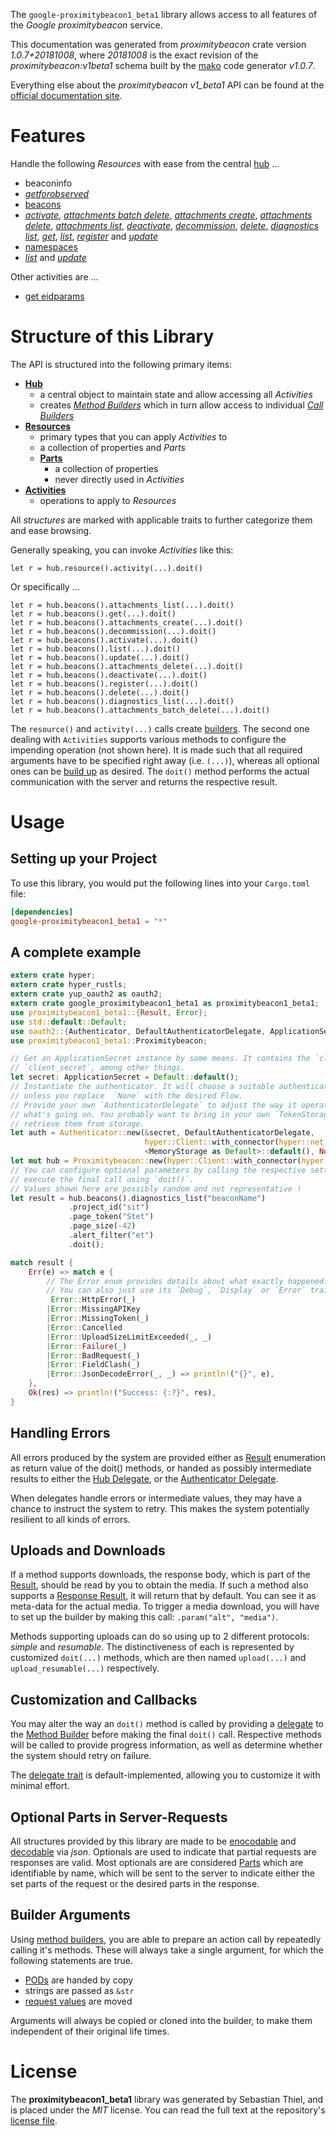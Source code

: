 <!---
DO NOT EDIT !
This file was generated automatically from 'src/mako/api/README.md.mako'
DO NOT EDIT !
-->
The `google-proximitybeacon1_beta1` library allows access to all features of the *Google proximitybeacon* service.

This documentation was generated from *proximitybeacon* crate version *1.0.7+20181008*, where *20181008* is the exact revision of the *proximitybeacon:v1beta1* schema built by the [mako](http://www.makotemplates.org/) code generator *v1.0.7*.

Everything else about the *proximitybeacon* *v1_beta1* API can be found at the
[official documentation site](https://developers.google.com/beacons/proximity/).
# Features

Handle the following *Resources* with ease from the central [hub](https://docs.rs/google-proximitybeacon1_beta1/1.0.7+20181008/google_proximitybeacon1_beta1/struct.Proximitybeacon.html) ... 

* beaconinfo
 * [*getforobserved*](https://docs.rs/google-proximitybeacon1_beta1/1.0.7+20181008/google_proximitybeacon1_beta1/struct.BeaconinfoGetforobservedCall.html)
* [beacons](https://docs.rs/google-proximitybeacon1_beta1/1.0.7+20181008/google_proximitybeacon1_beta1/struct.Beacon.html)
 * [*activate*](https://docs.rs/google-proximitybeacon1_beta1/1.0.7+20181008/google_proximitybeacon1_beta1/struct.BeaconActivateCall.html), [*attachments batch delete*](https://docs.rs/google-proximitybeacon1_beta1/1.0.7+20181008/google_proximitybeacon1_beta1/struct.BeaconAttachmentBatchDeleteCall.html), [*attachments create*](https://docs.rs/google-proximitybeacon1_beta1/1.0.7+20181008/google_proximitybeacon1_beta1/struct.BeaconAttachmentCreateCall.html), [*attachments delete*](https://docs.rs/google-proximitybeacon1_beta1/1.0.7+20181008/google_proximitybeacon1_beta1/struct.BeaconAttachmentDeleteCall.html), [*attachments list*](https://docs.rs/google-proximitybeacon1_beta1/1.0.7+20181008/google_proximitybeacon1_beta1/struct.BeaconAttachmentListCall.html), [*deactivate*](https://docs.rs/google-proximitybeacon1_beta1/1.0.7+20181008/google_proximitybeacon1_beta1/struct.BeaconDeactivateCall.html), [*decommission*](https://docs.rs/google-proximitybeacon1_beta1/1.0.7+20181008/google_proximitybeacon1_beta1/struct.BeaconDecommissionCall.html), [*delete*](https://docs.rs/google-proximitybeacon1_beta1/1.0.7+20181008/google_proximitybeacon1_beta1/struct.BeaconDeleteCall.html), [*diagnostics list*](https://docs.rs/google-proximitybeacon1_beta1/1.0.7+20181008/google_proximitybeacon1_beta1/struct.BeaconDiagnosticListCall.html), [*get*](https://docs.rs/google-proximitybeacon1_beta1/1.0.7+20181008/google_proximitybeacon1_beta1/struct.BeaconGetCall.html), [*list*](https://docs.rs/google-proximitybeacon1_beta1/1.0.7+20181008/google_proximitybeacon1_beta1/struct.BeaconListCall.html), [*register*](https://docs.rs/google-proximitybeacon1_beta1/1.0.7+20181008/google_proximitybeacon1_beta1/struct.BeaconRegisterCall.html) and [*update*](https://docs.rs/google-proximitybeacon1_beta1/1.0.7+20181008/google_proximitybeacon1_beta1/struct.BeaconUpdateCall.html)
* [namespaces](https://docs.rs/google-proximitybeacon1_beta1/1.0.7+20181008/google_proximitybeacon1_beta1/struct.Namespace.html)
 * [*list*](https://docs.rs/google-proximitybeacon1_beta1/1.0.7+20181008/google_proximitybeacon1_beta1/struct.NamespaceListCall.html) and [*update*](https://docs.rs/google-proximitybeacon1_beta1/1.0.7+20181008/google_proximitybeacon1_beta1/struct.NamespaceUpdateCall.html)

Other activities are ...

* [get eidparams](https://docs.rs/google-proximitybeacon1_beta1/1.0.7+20181008/google_proximitybeacon1_beta1/struct.MethodGetEidparamCall.html)



# Structure of this Library

The API is structured into the following primary items:

* **[Hub](https://docs.rs/google-proximitybeacon1_beta1/1.0.7+20181008/google_proximitybeacon1_beta1/struct.Proximitybeacon.html)**
    * a central object to maintain state and allow accessing all *Activities*
    * creates [*Method Builders*](https://docs.rs/google-proximitybeacon1_beta1/1.0.7+20181008/google_proximitybeacon1_beta1/trait.MethodsBuilder.html) which in turn
      allow access to individual [*Call Builders*](https://docs.rs/google-proximitybeacon1_beta1/1.0.7+20181008/google_proximitybeacon1_beta1/trait.CallBuilder.html)
* **[Resources](https://docs.rs/google-proximitybeacon1_beta1/1.0.7+20181008/google_proximitybeacon1_beta1/trait.Resource.html)**
    * primary types that you can apply *Activities* to
    * a collection of properties and *Parts*
    * **[Parts](https://docs.rs/google-proximitybeacon1_beta1/1.0.7+20181008/google_proximitybeacon1_beta1/trait.Part.html)**
        * a collection of properties
        * never directly used in *Activities*
* **[Activities](https://docs.rs/google-proximitybeacon1_beta1/1.0.7+20181008/google_proximitybeacon1_beta1/trait.CallBuilder.html)**
    * operations to apply to *Resources*

All *structures* are marked with applicable traits to further categorize them and ease browsing.

Generally speaking, you can invoke *Activities* like this:

```Rust,ignore
let r = hub.resource().activity(...).doit()
```

Or specifically ...

```ignore
let r = hub.beacons().attachments_list(...).doit()
let r = hub.beacons().get(...).doit()
let r = hub.beacons().attachments_create(...).doit()
let r = hub.beacons().decommission(...).doit()
let r = hub.beacons().activate(...).doit()
let r = hub.beacons().list(...).doit()
let r = hub.beacons().update(...).doit()
let r = hub.beacons().attachments_delete(...).doit()
let r = hub.beacons().deactivate(...).doit()
let r = hub.beacons().register(...).doit()
let r = hub.beacons().delete(...).doit()
let r = hub.beacons().diagnostics_list(...).doit()
let r = hub.beacons().attachments_batch_delete(...).doit()
```

The `resource()` and `activity(...)` calls create [builders][builder-pattern]. The second one dealing with `Activities` 
supports various methods to configure the impending operation (not shown here). It is made such that all required arguments have to be 
specified right away (i.e. `(...)`), whereas all optional ones can be [build up][builder-pattern] as desired.
The `doit()` method performs the actual communication with the server and returns the respective result.

# Usage

## Setting up your Project

To use this library, you would put the following lines into your `Cargo.toml` file:

```toml
[dependencies]
google-proximitybeacon1_beta1 = "*"
```

## A complete example

```Rust
extern crate hyper;
extern crate hyper_rustls;
extern crate yup_oauth2 as oauth2;
extern crate google_proximitybeacon1_beta1 as proximitybeacon1_beta1;
use proximitybeacon1_beta1::{Result, Error};
use std::default::Default;
use oauth2::{Authenticator, DefaultAuthenticatorDelegate, ApplicationSecret, MemoryStorage};
use proximitybeacon1_beta1::Proximitybeacon;

// Get an ApplicationSecret instance by some means. It contains the `client_id` and 
// `client_secret`, among other things.
let secret: ApplicationSecret = Default::default();
// Instantiate the authenticator. It will choose a suitable authentication flow for you, 
// unless you replace  `None` with the desired Flow.
// Provide your own `AuthenticatorDelegate` to adjust the way it operates and get feedback about 
// what's going on. You probably want to bring in your own `TokenStorage` to persist tokens and
// retrieve them from storage.
let auth = Authenticator::new(&secret, DefaultAuthenticatorDelegate,
                              hyper::Client::with_connector(hyper::net::HttpsConnector::new(hyper_rustls::TlsClient::new())),
                              <MemoryStorage as Default>::default(), None);
let mut hub = Proximitybeacon::new(hyper::Client::with_connector(hyper::net::HttpsConnector::new(hyper_rustls::TlsClient::new())), auth);
// You can configure optional parameters by calling the respective setters at will, and
// execute the final call using `doit()`.
// Values shown here are possibly random and not representative !
let result = hub.beacons().diagnostics_list("beaconName")
             .project_id("sit")
             .page_token("Stet")
             .page_size(-42)
             .alert_filter("et")
             .doit();

match result {
    Err(e) => match e {
        // The Error enum provides details about what exactly happened.
        // You can also just use its `Debug`, `Display` or `Error` traits
         Error::HttpError(_)
        |Error::MissingAPIKey
        |Error::MissingToken(_)
        |Error::Cancelled
        |Error::UploadSizeLimitExceeded(_, _)
        |Error::Failure(_)
        |Error::BadRequest(_)
        |Error::FieldClash(_)
        |Error::JsonDecodeError(_, _) => println!("{}", e),
    },
    Ok(res) => println!("Success: {:?}", res),
}

```
## Handling Errors

All errors produced by the system are provided either as [Result](https://docs.rs/google-proximitybeacon1_beta1/1.0.7+20181008/google_proximitybeacon1_beta1/enum.Result.html) enumeration as return value of 
the doit() methods, or handed as possibly intermediate results to either the 
[Hub Delegate](https://docs.rs/google-proximitybeacon1_beta1/1.0.7+20181008/google_proximitybeacon1_beta1/trait.Delegate.html), or the [Authenticator Delegate](https://docs.rs/yup-oauth2/*/yup_oauth2/trait.AuthenticatorDelegate.html).

When delegates handle errors or intermediate values, they may have a chance to instruct the system to retry. This 
makes the system potentially resilient to all kinds of errors.

## Uploads and Downloads
If a method supports downloads, the response body, which is part of the [Result](https://docs.rs/google-proximitybeacon1_beta1/1.0.7+20181008/google_proximitybeacon1_beta1/enum.Result.html), should be
read by you to obtain the media.
If such a method also supports a [Response Result](https://docs.rs/google-proximitybeacon1_beta1/1.0.7+20181008/google_proximitybeacon1_beta1/trait.ResponseResult.html), it will return that by default.
You can see it as meta-data for the actual media. To trigger a media download, you will have to set up the builder by making
this call: `.param("alt", "media")`.

Methods supporting uploads can do so using up to 2 different protocols: 
*simple* and *resumable*. The distinctiveness of each is represented by customized 
`doit(...)` methods, which are then named `upload(...)` and `upload_resumable(...)` respectively.

## Customization and Callbacks

You may alter the way an `doit()` method is called by providing a [delegate](https://docs.rs/google-proximitybeacon1_beta1/1.0.7+20181008/google_proximitybeacon1_beta1/trait.Delegate.html) to the 
[Method Builder](https://docs.rs/google-proximitybeacon1_beta1/1.0.7+20181008/google_proximitybeacon1_beta1/trait.CallBuilder.html) before making the final `doit()` call. 
Respective methods will be called to provide progress information, as well as determine whether the system should 
retry on failure.

The [delegate trait](https://docs.rs/google-proximitybeacon1_beta1/1.0.7+20181008/google_proximitybeacon1_beta1/trait.Delegate.html) is default-implemented, allowing you to customize it with minimal effort.

## Optional Parts in Server-Requests

All structures provided by this library are made to be [enocodable](https://docs.rs/google-proximitybeacon1_beta1/1.0.7+20181008/google_proximitybeacon1_beta1/trait.RequestValue.html) and 
[decodable](https://docs.rs/google-proximitybeacon1_beta1/1.0.7+20181008/google_proximitybeacon1_beta1/trait.ResponseResult.html) via *json*. Optionals are used to indicate that partial requests are responses 
are valid.
Most optionals are are considered [Parts](https://docs.rs/google-proximitybeacon1_beta1/1.0.7+20181008/google_proximitybeacon1_beta1/trait.Part.html) which are identifiable by name, which will be sent to 
the server to indicate either the set parts of the request or the desired parts in the response.

## Builder Arguments

Using [method builders](https://docs.rs/google-proximitybeacon1_beta1/1.0.7+20181008/google_proximitybeacon1_beta1/trait.CallBuilder.html), you are able to prepare an action call by repeatedly calling it's methods.
These will always take a single argument, for which the following statements are true.

* [PODs][wiki-pod] are handed by copy
* strings are passed as `&str`
* [request values](https://docs.rs/google-proximitybeacon1_beta1/1.0.7+20181008/google_proximitybeacon1_beta1/trait.RequestValue.html) are moved

Arguments will always be copied or cloned into the builder, to make them independent of their original life times.

[wiki-pod]: http://en.wikipedia.org/wiki/Plain_old_data_structure
[builder-pattern]: http://en.wikipedia.org/wiki/Builder_pattern
[google-go-api]: https://github.com/google/google-api-go-client

# License
The **proximitybeacon1_beta1** library was generated by Sebastian Thiel, and is placed 
under the *MIT* license.
You can read the full text at the repository's [license file][repo-license].

[repo-license]: https://github.com/Byron/google-apis-rsblob/master/LICENSE.md
